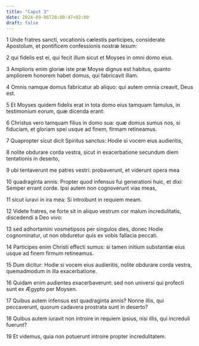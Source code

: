 ```yaml
---
title: "Caput 3"
date: 2024-09-06T20:00:47+02:00
draft: false
---
```



1 Unde fratres sancti, vocationis cælestis participes, considerate Apostolum, et pontificem confessionis nostræ Iesum:

2 qui fidelis est ei, qui fecit illum sicut et Moyses in omni domo eius.

3 Amplioris enim gloriæ iste præ Moyse dignus est habitus, quanto ampliorem honorem habet domus, qui fabricavit illam.

4 Omnis namque domus fabricatur ab aliquo: qui autem omnia creavit, Deus est.

5 Et Moyses quidem fidelis erat in tota domo eius tamquam famulus, in testimonium eorum, quæ dicenda erant:

6 Christus vero tamquam filius in domo sua: quæ domus sumus nos, si fiduciam, et gloriam spei usque ad finem, firmam retineamus.

7 Quapropter sicut dicit Spiritus sanctus: Hodie si vocem eius audieritis,

8 nolite obdurare corda vestra, sicut in exacerbatione secundum diem tentationis in deserto,

9 ubi tentaverunt me patres vestri: probaverunt, et viderunt opera mea

10 quadraginta annis: Propter quod infensus fui generationi huic, et dixi: Semper errant corde. Ipsi autem non cognoverunt vias meas,

11 sicut iuravi in ira mea: Si introibunt in requiem meam.

12 Videte fratres, ne forte sit in aliquo vestrum cor malum incredulitatis, discedendi a Deo vivo:

13 sed adhortamini vosmetipsos per singulos dies, donec Hodie cognominatur, ut non obduretur quis ex vobis fallacia peccati.

14 Participes enim Christi effecti sumus: si tamen initium substantiæ eius usque ad finem firmum retineamus.

15 Dum dicitur: Hodie si vocem eius audieritis, nolite obdurare corda vestra, quemadmodum in illa exacerbatione.

16 Quidam enim audientes exacerbaverunt: sed non universi qui profecti sunt ex Ægypto per Moysen.

17 Quibus autem infensus est quadraginta annis? Nonne illis, qui peccaverunt, quorum cadavera prostrata sunt in deserto?

18 Quibus autem iuravit non introire in requiem ipsius, nisi illis, qui increduli fuerunt?

19 Et videmus, quia non potuerunt introire propter incredulitatem.

